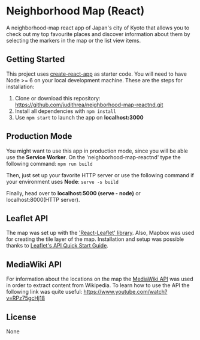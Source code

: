 # Neighborhood Map (React)

A neighborhood-map react app of Japan's city of Kyoto that allows you to check out my top favourite places and discover information about them by selecting the markers in the map or the list view items. 

## Getting Started

This project uses [create-react-app](https://github.com/facebook/create-react-app) as starter code. You will need to have Node >= 6 on your local development machine. These are the steps for installation:
1. Clone or download this repository:
https://github.com/judithrea/neighborhood-map-reactnd.git
2. Install all dependencies with `npm install`
3. Use `npm start` to launch the app on **localhost:3000**

## Production Mode

You might want to use this app in production mode, since you will be able use the **Service Worker**.
On the 'neighborhood-map-reactnd' type the following command:
`npm run build`

Then, just set up your favorite HTTP server or use the following command if your environment uses **Node**:
`serve -s build`

Finally, head over to **localhost:5000 (serve - node)** or localhost:8000(HTTP server).

## Leaflet API 

The map was set up with the ['React-Leaflet' library](https://react-leaflet.js.org/en/). Also, Mapbox was used for creating the tile layer of the map. Installation and setup was possible thanks to [Leaflet's API Quick Start Guide](https://leafletjs.com/examples/quick-start/). 


## MediaWiki API

For information about the locations on the map the [MediaWiki API](https://www.mediawiki.org/wiki/API:Main_page#The_format) was used in order to extract content from Wikipedia. To learn how to use the API the following link was quite useful:
https://www.youtube.com/watch?v=RPz75gcHj18

## License

None

